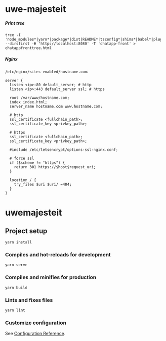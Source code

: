 # uwe-majesteit


##### Print tree
```lang=bash
tree -I 'node_modules*|yarn*|package*|dist|README*|tsconfig*|shims*|babel*|plugins|*tree.*' --dirsfirst -H 'http://localhost:8080' -T 'chatapp-front' > chatappfronttree.html
```

##### Nginx
`/etc/nginx/sites-enabled/hostname.com`:

```
server {
  listen <ip>:80 default_server; # http
  listen <ip>:443 default_server ssl; # https

  root /var/www/hostname.com;
  index index.html;
  server_name hostname.com www.hostname.com;

  # http
  ssl_certificate <fullchain_path>;
  ssl_certificate_key <privkey_path>;

  # https
  ssl_certificate <fullchain_path>;
  ssl_certificate_key <privkey_path>;

  #include /etc/letsencrypt/options-ssl-nginx.conf;

  # force ssl
  if ($scheme != "https") {
    return 301 https://$host$request_uri;
  }

  location / {
    try_files $uri $uri/ =404;
  }
}
```
# uwemajesteit

## Project setup
```
yarn install
```

### Compiles and hot-reloads for development
```
yarn serve
```

### Compiles and minifies for production
```
yarn build
```

### Lints and fixes files
```
yarn lint
```

### Customize configuration
See [Configuration Reference](https://cli.vuejs.org/config/).
